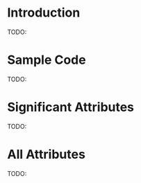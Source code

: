 # Introduction #
TODO:

# Sample Code #
TODO:


# Significant Attributes #
TODO:


# All Attributes #
TODO: